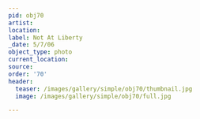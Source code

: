```yaml
---
pid: obj70
artist:
location:
label: Not At Liberty
_date: 5/7/06
object_type: photo
current_location:
source:
order: '70'
header:
  teaser: /images/gallery/simple/obj70/thumbnail.jpg
  image: /images/gallery/simple/obj70/full.jpg

---
```

